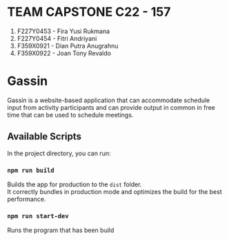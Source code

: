 # TEAM CAPSTONE C22 - 157
1.	F227Y0453 - Fira Yusi Rukmana
2.	F227Y0454 - Fitri Andriyani
3.	F359X0921 - Dian Putra Anugrahnu
4.	F359X0922 - Joan Tony Revaldo

# Gassin

Gassin is a website-based application that can accommodate schedule input from activity participants and can provide output in common in free time that can be used to schedule meetings.

## Available Scripts

In the project directory, you can run:

### `npm run build`

Builds the app for production to the `dist` folder.\
It correctly bundles in production mode and optimizes the build for the best performance.

### `npm run start-dev`

Runs the program that has been build
